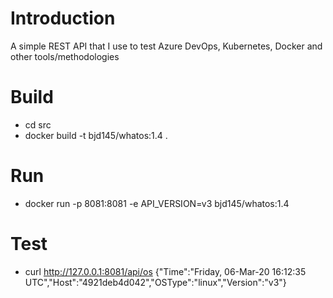 # Introduction 
A simple REST API that I use to test Azure DevOps, Kubernetes, Docker and other tools/methodologies 

# Build
* cd src
* docker build -t bjd145/whatos:1.4 .

# Run 
* docker run -p 8081:8081 -e API_VERSION=v3 bjd145/whatos:1.4

# Test
* curl http://127.0.0.1:8081/api/os
{"Time":"Friday, 06-Mar-20 16:12:35 UTC","Host":"4921deb4d042","OSType":"linux","Version":"v3"}
